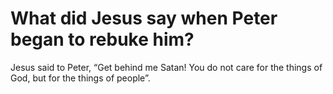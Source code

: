 # What did Jesus say when Peter began to rebuke him?

Jesus said to Peter, “Get behind me Satan! You do not care for the things of God, but for the things of people”.
